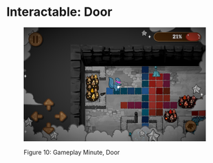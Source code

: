 # Interactable: Door

<figure><img src="../../.gitbook/assets/Figure 10 Gameplay Minute, Door" alt=""><figcaption><p>Figure 10: Gameplay Minute, Door</p></figcaption></figure>
